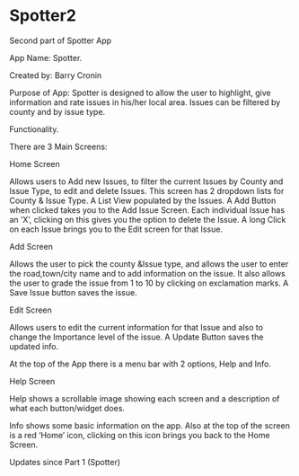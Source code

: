 # Spotter2
Second part of Spotter App

App Name: Spotter.

Created by: Barry Cronin

Purpose of App: Spotter is designed to allow the user to highlight, give information and rate issues in his/her local area. Issues can be filtered by county and by issue type.

Functionality.

There are 3 Main Screens:

Home Screen

Allows users to Add new Issues, to filter the current Issues by County and Issue Type, to edit and delete Issues. This screen has 2 dropdown lists for County & Issue Type. A List View populated by the Issues. A Add Button when clicked takes you to the Add Issue Screen. Each individual Issue has an ‘X’, clicking on this gives you the option to delete the Issue. A long Click on each Issue brings you to the Edit screen for that Issue.

Add Screen

Allows the user to pick the county &Issue type, and allows the user to enter the road,town/city name and to add information on the issue. It also allows the user to grade the issue from 1 to 10 by clicking on exclamation marks. A Save Issue button saves the issue.

Edit Screen

Allows users to edit the current information for that Issue and also to change the Importance level of the issue. A Update Button saves the updated info.

At the top of the App there is a menu bar with 2 options, Help and Info.

Help Screen

Help shows a scrollable image showing each screen and a description of what each button/widget does.

Info shows some basic information on the app. Also at the top of the screen is a red ‘Home’ icon, clicking on this icon brings you back to the Home Screen.

Updates since Part 1 (Spotter)

